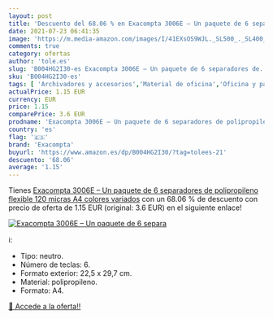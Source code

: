 ```yaml
---
layout: post
title: 'Descuento del 68.06 % en Exacompta 3006E – Un paquete de 6 separa'
date: 2021-07-23 06:41:35
image: 'https://m.media-amazon.com/images/I/41EXsOS9WJL._SL500_._SL400_.jpg'
comments: true
category: ofertas
author: 'tole.es'
slug: 'B004HG2I30-es Exacompta 3006E – Un paquete de 6 separadores de...'
sku: 'B004HG2I30-es'
tags: [ 'Archivadores y accesorios','Material de oficina','Oficina y papelería','Separadores para archivadores','exacompta', ]
actualPrice: 1.15 EUR
currency: EUR
price: 1.15
comparePrice: 3.6 EUR
prodname: 'Exacompta 3006E – Un paquete de 6 separadores de polipropileno flexible 120 micras A4  colores variados'
country: 'es'
flag: '🇪🇸'
brand: 'Exacompta'
buyurl: 'https://www.amazon.es/dp/B004HG2I30/?tag=tolees-21'
descuento: '68.06'
average: '1.15'
---
```


Tienes [Exacompta 3006E – Un paquete de 6 separadores de polipropileno flexible 120 micras A4  colores variados](https://www.amazon.es/dp/B004HG2I30/?tag=tolees-21) con un 68.06 % de descuento con precio de oferta de 1.15 EUR (original: 3.6 EUR) en el siguiente enlace!

[![Exacompta 3006E – Un paquete de 6 separa](https://m.media-amazon.com/images/I/41EXsOS9WJL._SL500_._SL400_.jpg)](https://www.amazon.es/dp/B004HG2I30/?tag=tolees-21)

ℹ️:

- Tipo: neutro.
- Número de teclas: 6.
- Formato exterior: 22,5 x 29,7 cm.
- Material: polipropileno.
- Formato: A4.

[🛒 Accede a la oferta!!](https://www.amazon.es/dp/B004HG2I30/?tag=tolees-21)
